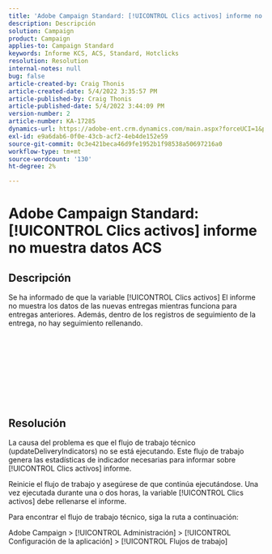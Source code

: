 ```yaml
---
title: 'Adobe Campaign Standard: [!UICONTROL Clics activos] informe no muestra datos ACS'
description: Descripción
solution: Campaign
product: Campaign
applies-to: Campaign Standard
keywords: Informe KCS, ACS, Standard, Hotclicks
resolution: Resolution
internal-notes: null
bug: false
article-created-by: Craig Thonis
article-created-date: 5/4/2022 3:35:57 PM
article-published-by: Craig Thonis
article-published-date: 5/4/2022 3:44:09 PM
version-number: 2
article-number: KA-17285
dynamics-url: https://adobe-ent.crm.dynamics.com/main.aspx?forceUCI=1&pagetype=entityrecord&etn=knowledgearticle&id=263c22df-bfcb-ec11-a7b5-6045bd00dbbc
exl-id: e9a6dab6-0f0e-43cb-acf2-4eb4de152e59
source-git-commit: 0c3e421beca46d9fe1952b1f98538a50697216a0
workflow-type: tm+mt
source-wordcount: '130'
ht-degree: 2%

---
```


# Adobe Campaign Standard: [!UICONTROL Clics activos] informe no muestra datos ACS

## Descripción

Se ha informado de que la variable [!UICONTROL Clics activos] El informe no muestra los datos de las nuevas entregas mientras funciona para entregas anteriores. Además, dentro de los registros de seguimiento de la entrega, no hay seguimiento rellenando.<br><br> <br><br>

 <br>

<br><br> 

## Resolución


La causa del problema es que el flujo de trabajo técnico (updateDeliveryIndicators) no se está ejecutando. Este flujo de trabajo genera las estadísticas de indicador necesarias para informar sobre [!UICONTROL Clics activos] informe.

Reinicie el flujo de trabajo y asegúrese de que continúa ejecutándose. Una vez ejecutada durante una o dos horas, la variable [!UICONTROL Clics activos] debe rellenarse el informe.



Para encontrar el flujo de trabajo técnico, siga la ruta a continuación:

Adobe Campaign > [!UICONTROL Administración] > [!UICONTROL Configuración de la aplicación] > [!UICONTROL Flujos de trabajo]
